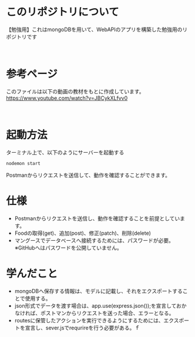 # このリポジトリについて
【勉強用】これはmongoDBを用いて、WebAPIのアプリを構築した勉強用のリポジトリです

<br>

# 参考ページ
このファイルは以下の動画の教材をもとに作成しています。
https://www.youtube.com/watch?v=JBCykXLfvv0

<br>

# 起動方法
ターミナル上で、以下のようにサーバーを起動する
```:例
nodemon start
```
Postmanからリクエストを送信して、動作を確認することができます。

# 仕様
- Postmanからリクエストを送信し、動作を確認することを前提としています。
- Foodの取得(get)、追加(post)、修正(patch)、削除(delete)
- マングースでデータベースへ接続するためには、パスワードが必要。※GitHubへはパスワードを公開していません。

# 学んだこと
- mongoDBへ保存する情報は、モデルに記載し、それをエクスポートすることで使用する。
- json形式でデータを渡す場合は、app.use(express.json());を宣言しておかなければ、ポストマンからリクエストを送った場合、エラーとなる。
- routesに保管したアクションを実行できるようにするためには、エクスポートを宣言し、sever.jsでrequrireを行う必要がある。ｆ
